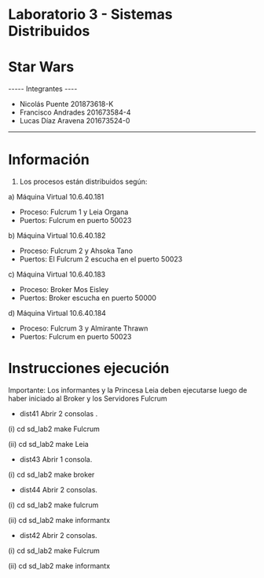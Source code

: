# Laboratorio 3 - Sistemas Distribuidos
# Star Wars

----- Integrantes ----
* Nicolás Puente      201873618-K
* Francisco Andrades  201673584-4
* Lucas Díaz Aravena  201673524-0
----------------------

# Información
1) Los procesos están distribuidos según:
	
a) Máquina Virtual 10.6.40.181
- Proceso: Fulcrum 1 y Leia Organa
- Puertos: Fulcrum en puerto 50023

b) Máquina Virtual 10.6.40.182
- Proceso: Fulcrum 2 y Ahsoka Tano
- Puertos: El Fulcrum 2 escucha en el puerto 50023

c) Máquina Virtual 10.6.40.183
- Proceso: Broker Mos Eisley
- Puertos: Broker escucha en puerto 50000

d) Máquina Virtual 10.6.40.184
- Proceso: Fulcrum 3 y Almirante Thrawn
- Puertos: Fulcrum en puerto 50023


# Instrucciones ejecución

Importante: Los informantes y la Princesa Leia deben ejecutarse luego de haber iniciado al Broker y los Servidores Fulcrum

* dist41
Abrir 2 consolas .

(i)
cd sd_lab2
make Fulcrum

(ii)
cd sd_lab2
make Leia

* dist43
Abrir 1 consola.

(i)
cd sd_lab2
make broker

* dist44
Abrir 2 consolas.

(i)
cd sd_lab2
make fulcrum

(ii)
cd sd_lab2
make informantx

* dist42
Abrir 2 consolas.

(i)
cd sd_lab2
make Fulcrum

(ii)
cd sd_lab2
make informantx
